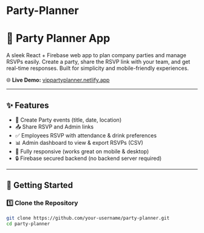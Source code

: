 # Party-Planner
# 🎉 Party Planner App

A sleek React + Firebase web app to plan company parties and manage RSVPs easily. Create a party, share the RSVP link with your team, and get real-time responses. Built for simplicity and mobile-friendly experiences.  

🌐 **Live Demo:** [vippartyplanner.netlify.app](https://vippartyplanner.netlify.app/)  

---

## ✨ Features
- 📝 Create Party events (title, date, location)
- 📤 Share RSVP and Admin links
- ✅ Employees RSVP with attendance & drink preferences
- 📊 Admin dashboard to view & export RSVPs (CSV)
- 📱 Fully responsive (works great on mobile & desktop)
- 🔒 Firebase secured backend (no backend server required)

---

## 🚀 Getting Started

### 1️⃣ Clone the Repository
```bash
git clone https://github.com/your-username/party-planner.git
cd party-planner

